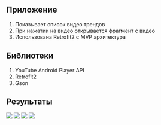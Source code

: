 ## Приложение
1. Показывает список видео трендов
2. При нажатии на видео открывается фрагмент с видео
3. Использована Retrofit2 c MVP архитектура

## Библиотеки
1. YouTube Android Player API
2. Retrofit2
3. Gson

## Результаты

![](screens/land-noportet%20.jpg)
![](screens/land-portet%20.jpg)
![](screens/noportet%20.jpg)
![](screens/portet%20.jpg)
